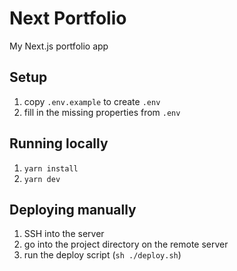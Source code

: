 # Next Portfolio
My Next.js portfolio app

## Setup
1. copy `.env.example` to create `.env`
2. fill in the missing properties from `.env`

## Running locally
1. `yarn install`
2. `yarn dev`

## Deploying manually
1. SSH into the server
2. go into the project directory on the remote server
3. run the deploy script
   (`sh ./deploy.sh`)
